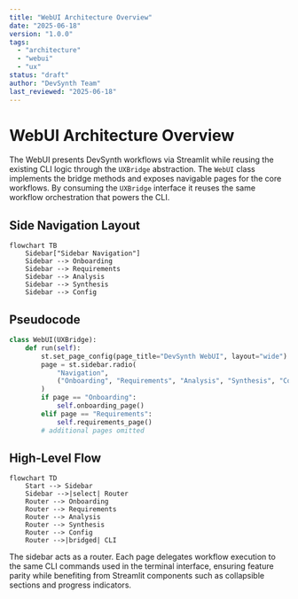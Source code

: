 ```yaml
---
title: "WebUI Architecture Overview"
date: "2025-06-18"
version: "1.0.0"
tags:
  - "architecture"
  - "webui"
  - "ux"
status: "draft"
author: "DevSynth Team"
last_reviewed: "2025-06-18"
---
```


# WebUI Architecture Overview

The WebUI presents DevSynth workflows via Streamlit while reusing the
existing CLI logic through the `UXBridge` abstraction. The `WebUI`
class implements the bridge methods and exposes navigable pages for the
core workflows. By consuming the `UXBridge` interface it reuses the same
workflow orchestration that powers the CLI.

## Side Navigation Layout

```mermaid
flowchart TB
    Sidebar["Sidebar Navigation"]
    Sidebar --> Onboarding
    Sidebar --> Requirements
    Sidebar --> Analysis
    Sidebar --> Synthesis
    Sidebar --> Config
```

## Pseudocode

```python
class WebUI(UXBridge):
    def run(self):
        st.set_page_config(page_title="DevSynth WebUI", layout="wide")
        page = st.sidebar.radio(
            "Navigation",
            ("Onboarding", "Requirements", "Analysis", "Synthesis", "Config"),
        )
        if page == "Onboarding":
            self.onboarding_page()
        elif page == "Requirements":
            self.requirements_page()
        # additional pages omitted
```

## High-Level Flow

```mermaid
flowchart TD
    Start --> Sidebar
    Sidebar -->|select| Router
    Router --> Onboarding
    Router --> Requirements
    Router --> Analysis
    Router --> Synthesis
    Router --> Config
    Router -->|bridged| CLI
```

The sidebar acts as a router. Each page delegates workflow execution to
the same CLI commands used in the terminal interface, ensuring feature
parity while benefiting from Streamlit components such as collapsible
sections and progress indicators.


